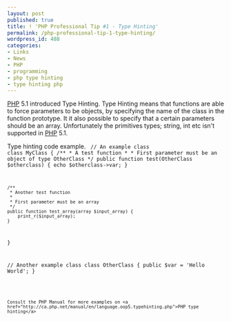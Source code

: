 ```yaml
---
layout: post
published: true
title: ! 'PHP Professional Tip #1 - Type Hinting'
permalink: /php-professional-tip-1-type-hinting/
wordpress_id: 488
categories:
- Links
- News
- PHP
- programming
- php type hinting
- type hinting php
---
```



<a href="http://php.net/">PHP</a> 5.1 introduced Type Hinting. Type Hinting means that functions are able to force parameters to be objects, by specifying the name of the class in the function prototype. It it also possible to specify that a certain parameters should be an array. Unfortunately the primitives types; string, int etc isn't supported in <a href="http://php.net/">PHP</a> 5.1.

Type hinting code example.
<code lang="php">
// An example class
class MyClass
{
    /**
     * A test function
     *
     * First parameter must be an object of type OtherClass
     */
    public function test(OtherClass $otherclass) {
        echo $otherclass->var;
    }


    /**
     * Another test function
     *
     * First parameter must be an array
     */
    public function test_array(array $input_array) {
        print_r($input_array);
    }
}

// Another example class
class OtherClass {
    public $var = 'Hello World';
}

```


Consult the PHP Manual for more examples on <a href="http://ca.php.net/manual/en/language.oop5.typehinting.php">PHP type hinting</a>
